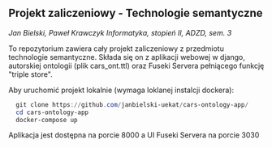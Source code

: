 ## Projekt zaliczeniowy - Technologie semantyczne
<i>Jan Bielski, Paweł Krawczyk</i>
<i>Informatyka, stopień II, ADZD, sem. 3</i>
<p>To repozytorium zawiera cały projekt zaliczeniowy z przedmiotu technologie semantyczne. Składa się on z aplikacji webowej w django, autorskiej ontologii (plik cars_ont.ttl) oraz Fuseki Servera pełniącego funkcję "triple store".</p>
<p>Aby uruchomić projekt lokalnie (wymaga loklanej instalcji dockera):</p>

```powershell
  git clone https://github.com/janbielski-uekat/cars-ontology-app/
  cd cars-ontology-app
  docker-compose up
```
<p>Aplikacja jest dostępna na porcie 8000 a UI Fuseki Servera na porcie 3030</p>
